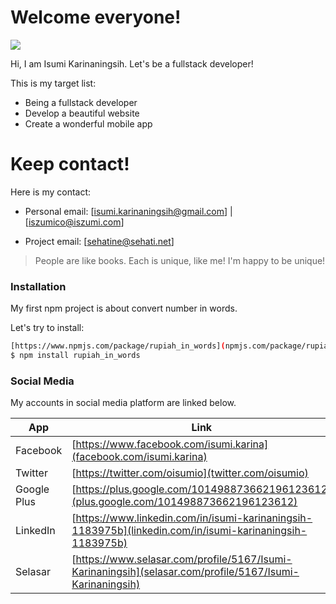 # Welcome everyone!

![](https://assets-cdn.github.com/images/icons/emoji/octocat.png)


Hi, I am Isumi Karinaningsih. Let's be a fullstack developer!

This is my target list:

  -  Being a fullstack developer
  -  Develop a beautiful website
  -  Create a wonderful mobile app

# Keep contact!

 Here is my contact:
  -  Personal email: 
     [isumi.karinaningsih@gmail.com] | [iszumico@iszumi.com]
     
  -  Project email:
     [sehatine@sehati.net]


> People are like books.
> Each is unique, like me!
> I'm happy to be unique!


### Installation

My first npm project is about convert number in words.

Let's try to install:

```sh
[https://www.npmjs.com/package/rupiah_in_words](npmjs.com/package/rupiah_in_words)
$ npm install rupiah_in_words
```

### Social Media

My accounts in social media platform are linked below.

| App | Link |
| ------ | ------ |
| Facebook | [https://www.facebook.com/isumi.karina](facebook.com/isumi.karina) |
| Twitter | [https://twitter.com/oisumio](twitter.com/oisumio) |
| Google Plus | [https://plus.google.com/101498873662196123612](plus.google.com/101498873662196123612) |
| LinkedIn | [https://www.linkedin.com/in/isumi-karinaningsih-1183975b](linkedin.com/in/isumi-karinaningsih-1183975b) |
| Selasar | [https://www.selasar.com/profile/5167/Isumi-Karinaningsih](selasar.com/profile/5167/Isumi-Karinaningsih) |
